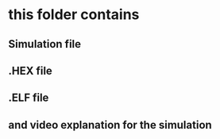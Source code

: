 # this folder contains
## Simulation file
## .HEX file 
## .ELF file
## and video explanation for the simulation
